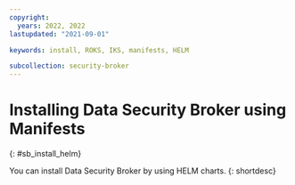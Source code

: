 ```yaml
---
copyright:
  years: 2022, 2022
lastupdated: "2021-09-01"

keywords: install, ROKS, IKS, manifests, HELM

subcollection: security-broker
---
```


# Installing Data Security Broker using Manifests
{: #sb_install_helm}

You can install Data Security Broker by using HELM charts.
{: shortdesc}

